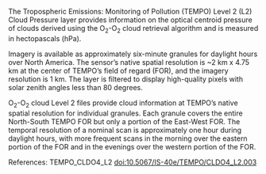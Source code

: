 The Tropospheric Emissions: Monitoring of Pollution (TEMPO) Level 2 (L2) Cloud Pressure layer provides information on the optical centroid pressure of clouds derived using the O<sub>2</sub>-O<sub>2</sub> cloud retrieval algorithm and is measured in hectopascals (hPa).

Imagery is available as approximately six-minute granules for daylight hours over North America. The sensor’s native spatial resolution is ~2 km x 4.75 km at the center of TEMPO’s field of regard (FOR), and the imagery resolution is 1 km. The layer is filtered to display high-quality pixels with solar zenith angles less than 80 degrees.

O<sub>2</sub>-O<sub>2</sub> cloud Level 2 files provide cloud information at TEMPO’s native spatial resolution for individual granules. Each granule covers the entire North-South TEMPO FOR but only a portion of the East-West FOR. The temporal resolution of a nominal scan is approximately one hour during daylight hours, with more frequent scans in the morning over the eastern portion of the FOR and in the evenings over the western portion of the FOR.

References: TEMPO_CLDO4_L2 [doi:10.5067/IS-40e/TEMPO/CLDO4_L2.003](https://doi.org/10.5067/IS-40e/TEMPO/CLDO4_L2.003)